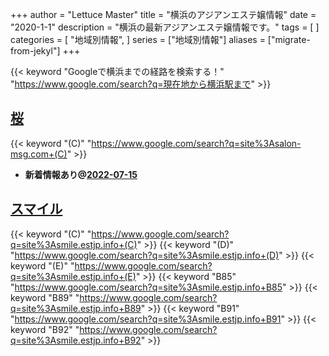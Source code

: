 +++
author = "Lettuce Master"
title = "横浜のアジアンエステ嬢情報"
date = "2020-1-1"
description = "横浜の最新アジアンエステ嬢情報です。"
tags = [
]
categories = [
    "地域別情報",
]
series = ["地域別情報"]
aliases = ["migrate-from-jekyl"]
+++

{{< keyword "Googleで横浜までの経路を検索する！" "https://www.google.com/search?q=現在地から横浜駅まで" >}}

## [桜](http://salon-msg.com/)
{{< keyword "(C)" "https://www.google.com/search?q=site%3Asalon-msg.com+(C)" >}} 

- **新着情報あり@[2022-07-15](/post/2022-07-15)**
## [スマイル](https://smile.estjp.info/)
{{< keyword "(C)" "https://www.google.com/search?q=site%3Asmile.estjp.info+(C)" >}} {{< keyword "(D)" "https://www.google.com/search?q=site%3Asmile.estjp.info+(D)" >}} {{< keyword "(E)" "https://www.google.com/search?q=site%3Asmile.estjp.info+(E)" >}} {{< keyword "B85" "https://www.google.com/search?q=site%3Asmile.estjp.info+B85" >}} {{< keyword "B89" "https://www.google.com/search?q=site%3Asmile.estjp.info+B89" >}} {{< keyword "B91" "https://www.google.com/search?q=site%3Asmile.estjp.info+B91" >}} {{< keyword "B92" "https://www.google.com/search?q=site%3Asmile.estjp.info+B92" >}} 

